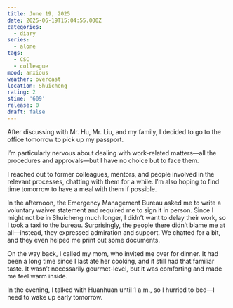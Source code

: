 ```yaml
---
title: June 19, 2025
date: 2025-06-19T15:04:55.000Z
categories:
  - diary
series:
  - alone
tags:
  - CSC
  - colleague
mood: anxious
weather: overcast
location: Shuicheng
rating: 2
stime: '609'
release: 0
draft: false
---
```


After discussing with Mr. Hu, Mr. Liu, and my family, I decided to go to the office tomorrow to pick up my passport.  

I’m particularly nervous about dealing with work-related matters—all the procedures and approvals—but I have no choice but to face them.  

I reached out to former colleagues, mentors, and people involved in the relevant processes, chatting with them for a while. I’m also hoping to find time tomorrow to have a meal with them if possible.  

In the afternoon, the Emergency Management Bureau asked me to write a voluntary waiver statement and required me to sign it in person. Since I might not be in Shuicheng much longer, I didn’t want to delay their work, so I took a taxi to the bureau. Surprisingly, the people there didn’t blame me at all—instead, they expressed admiration and support. We chatted for a bit, and they even helped me print out some documents.  

On the way back, I called my mom, who invited me over for dinner. It had been a long time since I last ate her cooking, and it still had that familiar taste. It wasn’t necessarily gourmet-level, but it was comforting and made me feel warm inside.  

In the evening, I talked with Huanhuan until 1 a.m., so I hurried to bed—I need to wake up early tomorrow. 